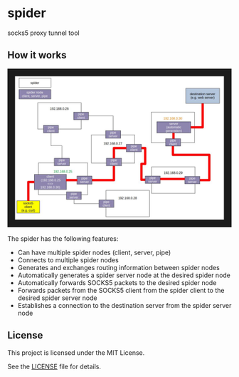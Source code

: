 # spider

socks5 proxy tunnel tool

## How it works
![](./imgs/img01.jpg)

The spider has the following features:

- Can have multiple spider nodes (client, server, pipe)
- Connects to multiple spider nodes
- Generates and exchanges routing information between spider nodes
- Automatically generates a spider server node at the desired spider node
- Automatically forwards SOCKS5 packets to the desired spider node
- Forwards packets from the SOCKS5 client from the spider client to the desired spider server node
- Establishes a connection to the destination server from the spider server node

## License
This project is licensed under the MIT License.

See the [LICENSE](https://github.com/shuichiro-endo/spider/blob/main/LICENSE) file for details.
